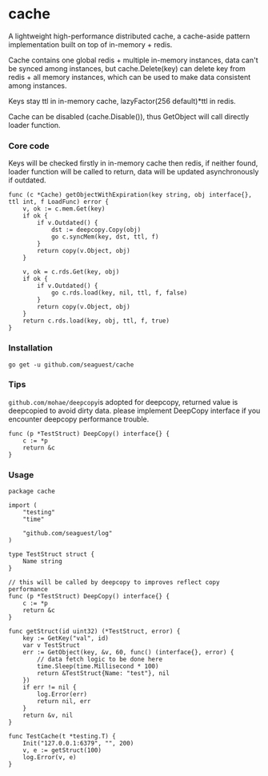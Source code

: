 # cache
A lightweight high-performance distributed cache, a cache-aside pattern implementation built on top of in-memory + redis.

Cache contains one global redis + multiple in-memory instances, data can't be synced among instances, but cache.Delete(key) can delete key from redis + all memory instances, which can be used to make data consistent among instances.

Keys stay ttl in in-memory cache, lazyFactor(256 default)*ttl in redis.

Cache can be disabled (cache.Disable()), thus GetObject will call directly loader function.

### Core code
Keys will be checked firstly in in-memory cache then redis, if neither found, loader function will be called to return, data will be updated asynchronously if outdated.
```bigquery
func (c *Cache) getObjectWithExpiration(key string, obj interface{}, ttl int, f LoadFunc) error {
	v, ok := c.mem.Get(key)
	if ok {
		if v.Outdated() {
			dst := deepcopy.Copy(obj)
			go c.syncMem(key, dst, ttl, f)
		}
		return copy(v.Object, obj)
	}

	v, ok = c.rds.Get(key, obj)
	if ok {
		if v.Outdated() {
			go c.rds.load(key, nil, ttl, f, false)
		}
		return copy(v.Object, obj)
	}
	return c.rds.load(key, obj, ttl, f, true)
}

```

### Installation

`go get -u github.com/seaguest/cache`


### Tips

```github.com/mohae/deepcopy```is adopted for deepcopy, returned value is deepcopied to avoid dirty data.
please implement DeepCopy interface if you encounter deepcopy performance trouble.

```bigquery
func (p *TestStruct) DeepCopy() interface{} {
	c := *p
	return &c
}
```

### Usage

``` bigquery
package cache

import (
	"testing"
	"time"

	"github.com/seaguest/log"
)

type TestStruct struct {
	Name string
}

// this will be called by deepcopy to improves reflect copy performance
func (p *TestStruct) DeepCopy() interface{} {
	c := *p
	return &c
}

func getStruct(id uint32) (*TestStruct, error) {
	key := GetKey("val", id)
	var v TestStruct
	err := GetObject(key, &v, 60, func() (interface{}, error) {
		// data fetch logic to be done here
		time.Sleep(time.Millisecond * 100)
		return &TestStruct{Name: "test"}, nil
	})
	if err != nil {
		log.Error(err)
		return nil, err
	}
	return &v, nil
}

func TestCache(t *testing.T) {
	Init("127.0.0.1:6379", "", 200)
	v, e := getStruct(100)
	log.Error(v, e)
}


```

